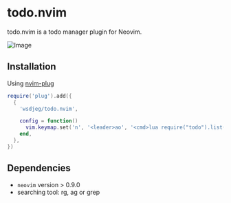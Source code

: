 # todo.nvim

todo.nvim is a todo manager plugin for Neovim.

![Image](https://github.com/user-attachments/assets/871ca7f3-7cae-4f24-ad39-77b7db2de934)

## Installation

Using [nvim-plug](https://github.com/wsdjeg/nvim-plug)

```lua
require('plug').add({
  {
    'wsdjeg/todo.nvim',

    config = function()
      vim.keymap.set('n', '<leader>ao', '<cmd>lua require("todo").list()<cr>', { silent = true })
    end,
  },
})
```

## Dependencies

- `neovim` version > 0.9.0
- searching tool: rg, ag or grep
